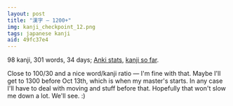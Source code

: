 ```yaml
---
layout: post
title: "漢字 — 1200+"
img: kanji_checkpoint_12.png
tags: japanese kanji
aid: 49fc37e4
---
```


98 kanji, 301 words, 34 days; [Anki stats](/assets/img/blog/anki_stats_140911.png), [kanji so far](/assets/dl/kanji_checkpoint_12).

Close to 100/30 and a nice word/kanji ratio — I'm fine with that. Maybe I'll get to 1300 before Oct 13th, which is when my master's starts. In any case I'll have to deal with moving and stuff before that. Hopefully that won't slow me down a lot. We'll see. :)